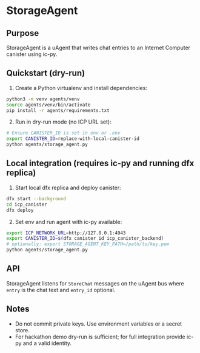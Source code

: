StorageAgent
============

Purpose
-------
StorageAgent is a uAgent that writes chat entries to an Internet Computer canister using ic-py.

Quickstart (dry-run)
--------------------
1. Create a Python virtualenv and install dependencies:

```bash
python3 -m venv agents/venv
source agents/venv/bin/activate
pip install -r agents/requirements.txt
```

2. Run in dry-run mode (no ICP URL set):

```bash
# Ensure CANISTER_ID is set in env or .env
export CANISTER_ID=replace-with-local-canister-id
python agents/storage_agent.py
```

Local integration (requires ic-py and running dfx replica)
---------------------------------------------------------
1. Start local dfx replica and deploy canister:

```bash
dfx start --background
cd icp_canister
dfx deploy
```

2. Set env and run agent with ic-py available:

```bash
export ICP_NETWORK_URL=http://127.0.0.1:4943
export CANISTER_ID=$(dfx canister id icp_canister_backend)
# optionally: export STORAGE_AGENT_KEY_PATH=/path/to/key.pem
python agents/storage_agent.py
```

API
---
StorageAgent listens for `StoreChat` messages on the uAgent bus where `entry` is the chat text and `entry_id` optional.

Notes
-----
- Do not commit private keys. Use environment variables or a secret store.
- For hackathon demo dry-run is sufficient; for full integration provide ic-py and a valid identity.
